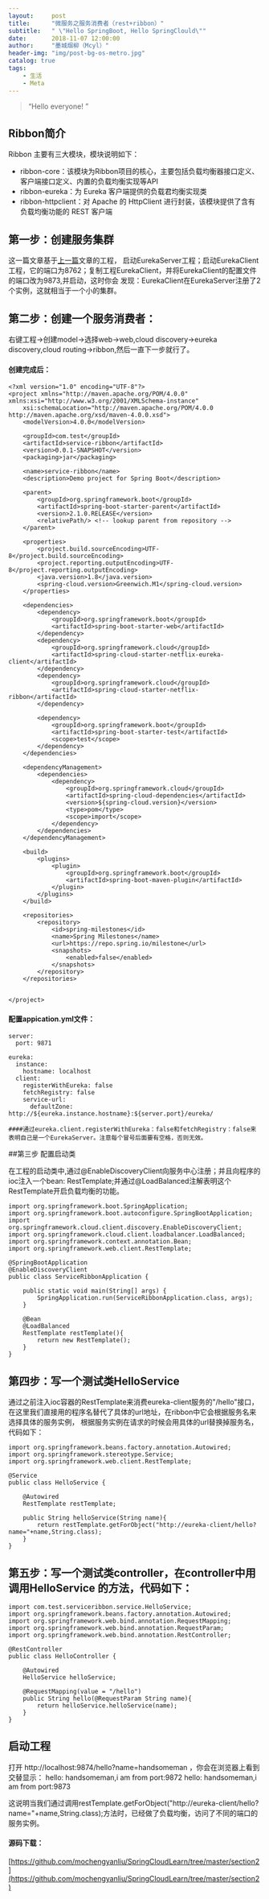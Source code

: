 ```yaml
---
layout:     post
title:      "微服务之服务消费者（rest+ribbon）"
subtitle:   " \"Hello SpringBoot, Hello SpringClould\""
date:       2018-11-07 12:00:00
author:     "墨城烟柳（Mcyl）"
header-img: "img/post-bg-os-metro.jpg"
catalog: true
tags:
    - 生活
    - Meta
---
```


> “Hello everyone! ”


## Ribbon简介

Ribbon 主要有三大模块，模块说明如下：

-  ribbon-core：该模块为Ribbon项目的核心，主要包括负载均衡器接口定义、客户端接口定义、内置的负载均衡实现等API
-  ribbon-eureka：为 Eureka 客户端提供的负载君均衡实现类
-  ribbon-httpclient：对 Apache 的 HttpClient 进行封装，该模块提供了含有负载均衡功能的 REST 客户端


## 第一步：创建服务集群

这一篇文章基于[上一篇](https://mochengyanliu.github.io/2018/10/31/微服务之服务注册与发现-Eureka-2018/)文章的工程，
启动EurekaServer工程；启动EurekaClient工程，它的端口为8762；复制工程EurekaClient，并将EurekaClient的配置文件的端口改为9873,并启动，这时你会
发现：EurekaClient在EurekaServer注册了2个实例，这就相当于一个小的集群。


## 第二步：创建一个服务消费者： 

右键工程->创建model->选择web->web,cloud discovery->eureka discovery,cloud routing->ribbon,然后一直下一步就行了。

####  创建完成后：

	<?xml version="1.0" encoding="UTF-8"?>
	<project xmlns="http://maven.apache.org/POM/4.0.0" xmlns:xsi="http://www.w3.org/2001/XMLSchema-instance"
		xsi:schemaLocation="http://maven.apache.org/POM/4.0.0 http://maven.apache.org/xsd/maven-4.0.0.xsd">
		<modelVersion>4.0.0</modelVersion>

		<groupId>com.test</groupId>
		<artifactId>service-ribbon</artifactId>
		<version>0.0.1-SNAPSHOT</version>
		<packaging>jar</packaging>

		<name>service-ribbon</name>
		<description>Demo project for Spring Boot</description>

		<parent>
			<groupId>org.springframework.boot</groupId>
			<artifactId>spring-boot-starter-parent</artifactId>
			<version>2.1.0.RELEASE</version>
			<relativePath/> <!-- lookup parent from repository -->
		</parent>

		<properties>
			<project.build.sourceEncoding>UTF-8</project.build.sourceEncoding>
			<project.reporting.outputEncoding>UTF-8</project.reporting.outputEncoding>
			<java.version>1.8</java.version>
			<spring-cloud.version>Greenwich.M1</spring-cloud.version>
		</properties>

		<dependencies>
			<dependency>
				<groupId>org.springframework.boot</groupId>
				<artifactId>spring-boot-starter-web</artifactId>
			</dependency>
			<dependency>
				<groupId>org.springframework.cloud</groupId>
				<artifactId>spring-cloud-starter-netflix-eureka-client</artifactId>
			</dependency>
			<dependency>
				<groupId>org.springframework.cloud</groupId>
				<artifactId>spring-cloud-starter-netflix-ribbon</artifactId>
			</dependency>

			<dependency>
				<groupId>org.springframework.boot</groupId>
				<artifactId>spring-boot-starter-test</artifactId>
				<scope>test</scope>
			</dependency>
		</dependencies>

		<dependencyManagement>
			<dependencies>
				<dependency>
					<groupId>org.springframework.cloud</groupId>
					<artifactId>spring-cloud-dependencies</artifactId>
					<version>${spring-cloud.version}</version>
					<type>pom</type>
					<scope>import</scope>
				</dependency>
			</dependencies>
		</dependencyManagement>

		<build>
			<plugins>
				<plugin>
					<groupId>org.springframework.boot</groupId>
					<artifactId>spring-boot-maven-plugin</artifactId>
				</plugin>
			</plugins>
		</build>

		<repositories>
			<repository>
				<id>spring-milestones</id>
				<name>Spring Milestones</name>
				<url>https://repo.spring.io/milestone</url>
				<snapshots>
					<enabled>false</enabled>
				</snapshots>
			</repository>
		</repositories>


	</project>
	

#### 配置appication.yml文件：

	server:
	  port: 9871
	  
	eureka:
	  instance:
		hostname: localhost
	  client:
		registerWithEureka: false
		fetchRegistry: false
		service-url:
		  defaultZone: http://${eureka.instance.hostname}:${server.port}/eureka/

	####通过eureka.client.registerWithEureka：false和fetchRegistry：false来表明自己是一个EurekaServer。注意每个冒号后面要有空格，否则无效。

##第三步 配置启动类

在工程的启动类中,通过@EnableDiscoveryClient向服务中心注册；并且向程序的ioc注入一个bean: RestTemplate;并通过@LoadBalanced注解表明这个RestTemplate开启负载均衡的功能。

	import org.springframework.boot.SpringApplication;
	import org.springframework.boot.autoconfigure.SpringBootApplication;
	import org.springframework.cloud.client.discovery.EnableDiscoveryClient;
	import org.springframework.cloud.client.loadbalancer.LoadBalanced;
	import org.springframework.context.annotation.Bean;
	import org.springframework.web.client.RestTemplate;

	@SpringBootApplication
	@EnableDiscoveryClient
	public class ServiceRibbonApplication {

		public static void main(String[] args) {
			SpringApplication.run(ServiceRibbonApplication.class, args);
		}

		@Bean
		@LoadBalanced
		RestTemplate restTemplate(){
			return new RestTemplate();
		}
	}


## 第四步：写一个测试类HelloService

通过之前注入ioc容器的RestTemplate来消费eureka-client服务的"/hello"接口，
在这里我们直接用的程序名替代了具体的url地址，在ribbon中它会根据服务名来选择具体的服务实例，
根据服务实例在请求的时候会用具体的url替换掉服务名，代码如下：

	import org.springframework.beans.factory.annotation.Autowired;
	import org.springframework.stereotype.Service;
	import org.springframework.web.client.RestTemplate;

	@Service
	public class HelloService {

		@Autowired
		RestTemplate restTemplate;

		public String helloService(String name){
			return restTemplate.getForObject("http://eureka-client/hello?name="+name,String.class);
		}
	}

## 第五步：写一个测试类controller，在controller中用调用HelloService 的方法，代码如下：

	import com.test.serviceribbon.service.HelloService;
	import org.springframework.beans.factory.annotation.Autowired;
	import org.springframework.web.bind.annotation.RequestMapping;
	import org.springframework.web.bind.annotation.RequestParam;
	import org.springframework.web.bind.annotation.RestController;

	@RestController
	public class HelloController {

		@Autowired
		HelloService helloService;

		@RequestMapping(value = "/hello")
		public String hello(@RequestParam String name){
			return helloService.helloService(name);
		}
	}

## 启动工程

打开 http://localhost:9874/hello?name=handsomeman ，你会在浏览器上看到交替显示：
hello: handsomeman,i am from port:9872
hello: handsomeman,i am from port:9873

这说明当我们通过调用restTemplate.getForObject("http://eureka-client/hello?name="+name,String.class);方法时，已经做了负载均衡，访问了不同的端口的服务实例。

####  源码下载：

[https://github.com/mochengyanliu/SpringCloudLearn/tree/master/section2](https://github.com/mochengyanliu/SpringCloudLearn/tree/master/section2)

